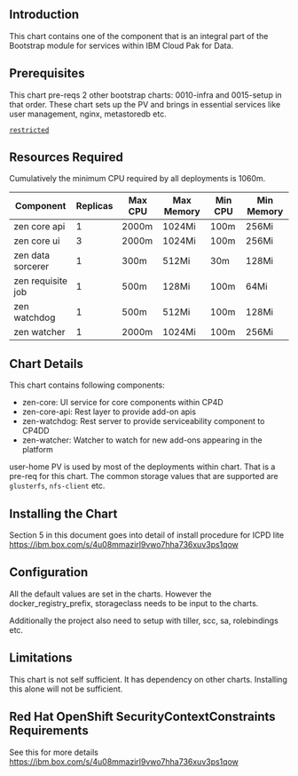## Introduction  

This chart contains one of the component that is an integral part of the Bootstrap module for services within IBM Cloud Pak for Data.

## Prerequisites

This chart pre-reqs 2 other bootstrap charts: 0010-infra and 0015-setup in that order. These chart sets up the PV and brings in essential services like user management, nginx, metastoredb etc.

[`restricted`](https://ibm.biz/cpkspec-scc)

## Resources Required

Cumulatively the minimum CPU required by all deployments is 1060m.

| Component                   	| Replicas 	| Max CPU | Max Memory 	| Min CPU | Min Memory 	|
|-------------------------------|-----------|---------|-------------|---------|-------------|
| zen core api            	    | 1        	| 2000m   | 1024Mi  	  | 100m    | 256Mi 	    |
| zen core ui          	        | 3        	| 2000m   | 1024Mi  	  | 100m    | 256Mi  	    |
| zen data sorcerer             | 1        	| 300m    | 512Mi  	    | 30m     | 128Mi  	    |
| zen requisite job   	        | 1        	| 500m    | 128Mi 	    | 100m    | 64Mi	      |
| zen watchdog  	              | 1        	| 500m    | 512Mi 	    | 100m    | 128Mi 	    |
| zen watcher           	      | 1        	| 2000m   | 1024Mi  	  | 100m    | 256Mi 	    |

## Chart Details

This chart contains following components:

- zen-core: UI service for core components within CP4D
- zen-core-api: Rest layer to provide add-on apis
- zen-watchdog: Rest server to provide serviceability component to CP4DD
- zen-watcher: Watcher to watch for new add-ons appearing in the platform

user-home PV is used by most of the deployments within chart. That is a pre-req for this chart. The common storage values that are supported are `glusterfs`, `nfs-client` etc.

## Installing the Chart

Section 5 in this document goes into detail of install procedure for ICPD lite https://ibm.box.com/s/4u08mmazirl9vwo7hha736xuv3ps1qow

## Configuration

All the default values are set in the charts. However the docker_registry_prefix, storageclass needs to be input to the charts.

Additionally the project also need to setup with tiller, scc, sa, rolebindings etc.

## Limitations

This chart is not self sufficient. It has dependency on other charts. Installing this alone will not be sufficient.

## Red Hat OpenShift SecurityContextConstraints Requirements

See this for more details
https://ibm.box.com/s/4u08mmazirl9vwo7hha736xuv3ps1qow
